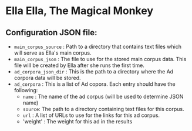 Ella Ella, The Magical Monkey
=============================

Configuration JSON file:
------------------------

* `main_corpus_source` : Path to a directory that contains text files which
will serve as Ella's main corpus.
* `main_corpus_json` : The file to use for the stored main corpus data. This
file will be created by Ella after she runs the first time.
* `ad_corpora_json_dir` : This is the path to a directory where the Ad corpora
data will be stored.
* `ad_corpora` : This is a list of Ad copora. Each entry should have the
following:
    * `name` : The name of the ad corpus (will be used to determine JSON name)
    * `source`: The path to a directory containing text files for this corpus.
    * `url` : A list of URLs to use for the links for this ad corpus.
    * 'weight' : The weight for this ad in the results
